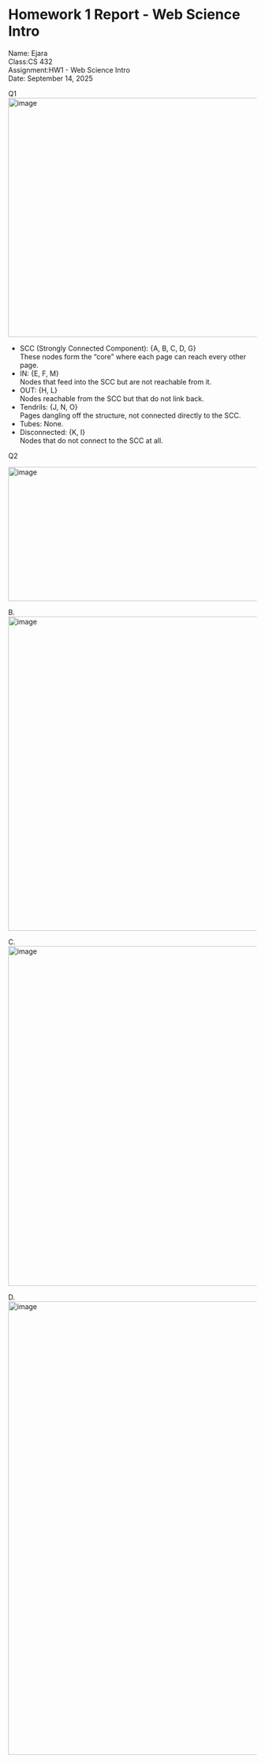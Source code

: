 
# Homework 1 Report - Web Science Intro
Name: Ejara  
Class:CS 432  
Assignment:HW1 - Web Science Intro  
Date: September 14, 2025  


Q1
<img width="521" height="485" alt="image" src="https://github.com/user-attachments/assets/e52eef98-1b27-420d-8e1e-f7688388da60" />


- SCC (Strongly Connected Component): {A, B, C, D, G}  
  These nodes form the “core” where each page can reach every other page.  
- IN: {E, F, M}  
  Nodes that feed into the SCC but are not reachable from it.  
- OUT: {H, L}  
  Nodes reachable from the SCC but that do not link back.  
- Tendrils: {J, N, O}  
  Pages dangling off the structure, not connected directly to the SCC.  
- Tubes: None.  
- Disconnected: {K, I}  
  Nodes that do not connect to the SCC at all.

  
Q2

<img width="1395" height="272" alt="image" src="https://github.com/user-attachments/assets/4e286ace-0001-424b-9402-01c79914db5a" />

B. <img width="1457" height="637" alt="image" src="https://github.com/user-attachments/assets/2e28f047-c4e4-4139-b592-83bfe502978c" />

C. <img width="1471" height="689" alt="image" src="https://github.com/user-attachments/assets/a00ed599-9e31-4280-9486-017d23ba34cb" />

D. <img width="1913" height="919" alt="image" src="https://github.com/user-attachments/assets/bd80375e-c03f-4eed-8bba-07f86995dd31" />




